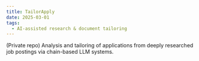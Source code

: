 ```yaml
---
title: TailorApply
date: 2025-03-01
tags:
  - AI-assisted research & document tailoring
---
```


(Private repo) Analysis and tailoring of applications from deeply researched job postings via chain-based LLM systems.
<!--more-->
